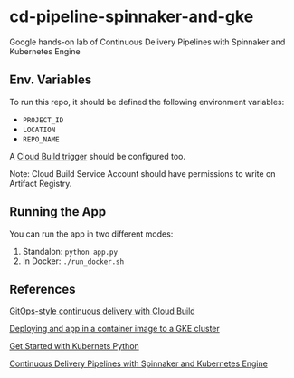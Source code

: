 # cd-pipeline-spinnaker-and-gke
Google hands-on lab of Continuous Delivery Pipelines with Spinnaker and Kubernetes Engine

## Env. Variables

To run this repo, it should be defined the following environment variables:

- `PROJECT_ID`
- `LOCATION`
- `REPO_NAME`

A [Cloud Build trigger](https://cloud.google.com/build/docs/automating-builds/create-manage-triggers) should be configured too.

Note: Cloud Build Service Account should have permissions to write on Artifact Registry.

## Running the App

You can run the app in two different modes:

1. Standalon: `python app.py`
2. In Docker: `./run_docker.sh`


## References

[GitOps-style continuous delivery with Cloud Build](https://cloud.google.com/kubernetes-engine/docs/tutorials/gitops-cloud-build)

[Deploying and app in a container image to a GKE cluster](https://cloud.google.com/kubernetes-engine/docs/quickstarts/deploy-app-container-image#python)

[Get Started with Kubernets Python](https://kubernetes.io/blog/2019/07/23/get-started-with-kubernetes-using-python/)

[Continuous Delivery Pipelines with Spinnaker and Kubernetes Engine](https://www.cloudskillsboost.google/focuses/552?locale=en&parent=catalog)
